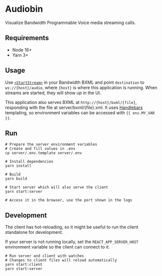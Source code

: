 # Audiobin

Visualize Bandwidth Programmable Voice media streaming calls.

## Requirements

- Node 16+
- Yarn 3+

## Usage

Use [`<StartStream>`](https://dev.bandwidth.com/docs/voice/bxml/startStream) in your Bandwidth BXML and point `destination` to `ws://{host}/audio`, where `{host}` is where this application is running. When streams are started, they will show up in the UI.

This application also serves BXML at `http://{host}/bxml/{file}`, responding with the file at server/bxml/{file}.xml. It uses [Handlebars](https://handlebarsjs.com/) templating, so environment variables can be accessed with `{{ env.MY_VAR }}`.

## Run

```shell
# Prepare the server environment variables
# Create and fill values in .env
cp server/.env.template server/.env

# Install dependencies
yarn install

# Build
yarn build

# Start server which will also serve the client
yarn start:server

# Access it in the browser, use the port shown in the logs
```

## Development

The client has hot-reloading, so it might be useful to run the client standalone for development.

If your server is not running locally, set the `REACT_APP_SERVER_HOST` environment variable so the client can connect to it.

```shell
# Run server and client with watches
# Changes to client files will reload automatically
yarn start:client
yarn start:server
```